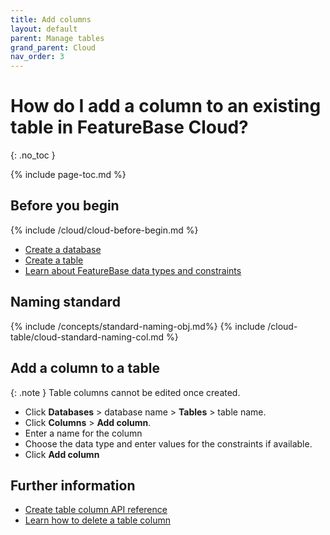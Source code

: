 ```yaml
---
title: Add columns
layout: default
parent: Manage tables
grand_parent: Cloud
nav_order: 3
---
```


# How do I add a column to an existing table in FeatureBase Cloud?
{: .no_toc }

{% include page-toc.md %}

## Before you begin

{% include /cloud/cloud-before-begin.md %}
* [Create a database](/docs/cloud/cloud-databases/cloud-db-create-custom)
* [Create a table](/docs/cloud/cloud-tables/cloud-table-create)
* [Learn about FeatureBase data types and constraints](/docs/sql-guide/data-types/data-types-home)

## Naming standard

{% include /concepts/standard-naming-obj.md%}
{% include /cloud-table/cloud-standard-naming-col.md %}

## Add a column to a table

{: .note }
Table columns cannot be edited once created.
* Click **Databases** > database name > **Tables** > table name.
* Click **Columns** > **Add column**.
* Enter a name for the column
* Choose the data type and enter values for the constraints if available.
* Click **Add column**

## Further information

* [Create table column API reference](https://api-docs-featurebase-cloud.redoc.ly/latest#operation/createTableColumn)
* [Learn how to delete a table column](/docs/cloud/cloud-tables/cloud-table-delete-column)
